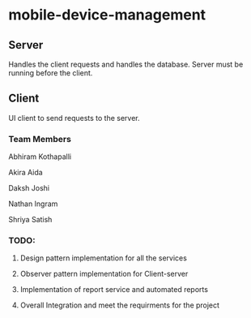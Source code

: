 # mobile-device-management

## Server

Handles the client requests and handles the database. Server must be running before the client.

## Client

UI client to send requests to the server.

### Team Members

Abhiram Kothapalli

Akira Aida

Daksh Joshi

Nathan Ingram

Shriya Satish


### TODO:
1. Design pattern implementation for all the services

2. Observer pattern implementation for Client-server

3. Implementation of report service and automated reports

4. Overall Integration and meet the requirments for the project
